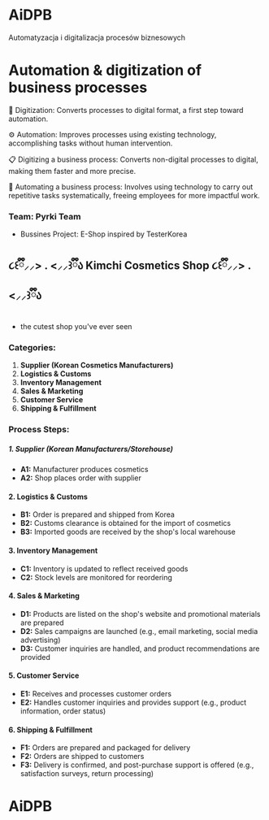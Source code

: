 # AiDPB
Automatyzacja i digitalizacja procesów biznesowych

# Automation & digitization of business processes


📄 Digitization: Converts processes to digital format, a first step toward automation.

⚙️ Automation: Improves processes using existing technology, accomplishing tasks without human intervention.

📋 Digitizing a business process: Converts non-digital processes to digital, making them faster and more precise.

🔁 Automating a business process: Involves using technology to carry out repetitive tasks systematically, freeing employees for more impactful work.


### Team: Pyrki Team

- Bussines Project: E-Shop inspired by TesterKorea

## ૮꒰ྀི⸝⸝> . <⸝⸝꒱ྀིა Kimchi Cosmetics Shop ૮꒰ྀི⸝⸝> . <⸝⸝꒱ྀིა
- the cutest shop you've ever seen

### Categories:
1. **Supplier (Korean Cosmetics Manufacturers)**
2. **Logistics & Customs**
3. **Inventory Management**
4. **Sales & Marketing**
5. **Customer Service**
6. **Shipping & Fulfillment**

### Process Steps:

##### 1. Supplier (Korean Manufacturers/Storehouse)
- **A1:** Manufacturer produces cosmetics
- **A2:** Shop places order with supplier

#### 2. Logistics & Customs
- **B1:** Order is prepared and shipped from Korea
- **B2:** Customs clearance is obtained for the import of cosmetics
- **B3:** Imported goods are received by the shop's local warehouse

#### 3. Inventory Management
- **C1:** Inventory is updated to reflect received goods
- **C2:** Stock levels are monitored for reordering

#### 4. Sales & Marketing
- **D1:** Products are listed on the shop's website and promotional materials are prepared
- **D2:** Sales campaigns are launched (e.g., email marketing, social media advertising)
- **D3:** Customer inquiries are handled, and product recommendations are provided

#### 5. Customer Service
- **E1:** Receives and processes customer orders
- **E2:** Handles customer inquiries and provides support (e.g., product information, order status)

#### 6. Shipping & Fulfillment
- **F1:** Orders are prepared and packaged for delivery
- **F2:** Orders are shipped to customers
- **F3:** Delivery is confirmed, and post-purchase support is offered (e.g., satisfaction surveys, return processing)


# AiDPB
